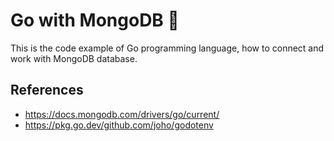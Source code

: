 # Go with MongoDB 🍃

This is the code example of Go programming language, how to connect and work with MongoDB database.

## References

-   https://docs.mongodb.com/drivers/go/current/
-   https://pkg.go.dev/github.com/joho/godotenv
